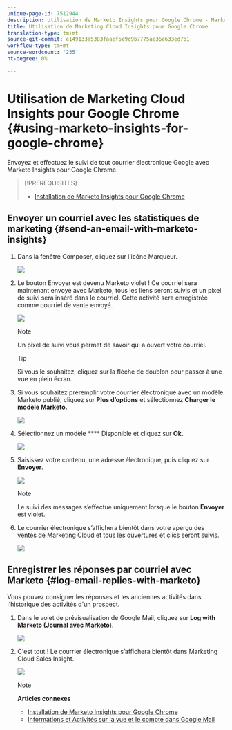 ```yaml
---
unique-page-id: 7512944
description: Utilisation de Marketo Insights pour Google Chrome - Marketo Docs - Documentation du produit
title: Utilisation de Marketing Cloud Insights pour Google Chrome
translation-type: tm+mt
source-git-commit: e149133a5383faaef5e9c9b7775ae36e633ed7b1
workflow-type: tm+mt
source-wordcount: '235'
ht-degree: 0%

---
```



# Utilisation de Marketing Cloud Insights pour Google Chrome {#using-marketo-insights-for-google-chrome}

Envoyez et effectuez le suivi de tout courrier électronique Google avec Marketo Insights pour Google Chrome.

>[!PREREQUISITES]
>
>* [Installation de Marketo Insights pour Google Chrome](install-marketo-insights-for-google-chrome.md)

>



## Envoyer un courriel avec les statistiques de marketing {#send-an-email-with-marketo-insights}

1. Dans la fenêtre Composer, cliquez sur l’icône Marqueur.

   ![](assets/image2015-10-5-14-3a57-3a53.png)

1. Le bouton Envoyer est devenu Marketo violet ! Ce courriel sera maintenant envoyé avec Marketo, tous les liens seront suivis et un pixel de suivi sera inséré dans le courriel. Cette activité sera enregistrée comme courriel de vente envoyé.

   ![](assets/image2015-10-5-15-3a2-3a21.png)

   >[!NOTE]
   >
   >Un pixel de suivi vous permet de savoir qui a ouvert votre courriel.

   >[!TIP]
   >
   >Si vous le souhaitez, cliquez sur la flèche de doublon pour passer à une vue en plein écran.

1. Si vous souhaitez préremplir votre courrier électronique avec un modèle Marketo publié, cliquez sur **Plus d’options** et sélectionnez **Charger le modèle Marketo.**

   ![](assets/image2015-10-5-15-3a6-3a50.png)

1. Sélectionnez un modèle **** Disponible et cliquez sur **Ok.**

   ![](assets/image2015-10-5-15-3a11-3a44.png)

1. Saisissez votre contenu, une adresse électronique, puis cliquez sur **Envoyer**.

   ![](assets/image2015-10-6-14-3a37-3a32.png)

   >[!NOTE]
   >
   >Le suivi des messages s’effectue uniquement lorsque le bouton **Envoyer** est violet.

1. Le courrier électronique s’affichera bientôt dans votre aperçu des ventes de Marketing Cloud et tous les ouvertures et clics seront suivis.

   ![](assets/image2015-4-23-16-3a59-3a43.png)

## Enregistrer les réponses par courriel avec Marketo {#log-email-replies-with-marketo}

Vous pouvez consigner les réponses et les anciennes activités dans l&#39;historique des activités d&#39;un prospect.

1. Dans le volet de prévisualisation de Google Mail, cliquez sur **Log with Marketo (Journal avec Marketo**).

   ![](assets/image2015-4-23-17-3a0-3a42.png)

1. C&#39;est tout ! Le courrier électronique s’affichera bientôt dans Marketing Cloud Sales Insight.

   ![](assets/image2015-4-23-17-3a1-3a26.png)

   >[!NOTE]
   >
   >**Articles connexes**
   >
   >    
   >    
   >    * [Installation de Marketo Insights pour Google Chrome](install-marketo-insights-for-google-chrome.md)
   >    * [Informations et Activités sur la vue et le compte dans Google Mail](view-person-and-account-information-and-activities-in-google-mail.md)


